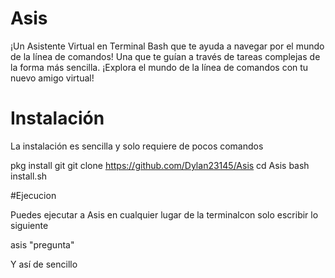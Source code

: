 # Asis
¡Un Asistente Virtual en Terminal Bash que te ayuda a navegar por el mundo de la línea de comandos! Una que te guían a través de tareas complejas de la forma más sencilla. ¡Explora el mundo de la línea de comandos con tu nuevo amigo virtual!

# Instalación 
La instalación es sencilla y solo requiere de pocos comandos

pkg install git 
git clone https://github.com/Dylan23145/Asis
cd Asis
bash install.sh

#Ejecucion

Puedes ejecutar a Asis en cualquier lugar de la terminalcon solo escribir lo siguiente

asis "pregunta"

Y así de sencillo 
